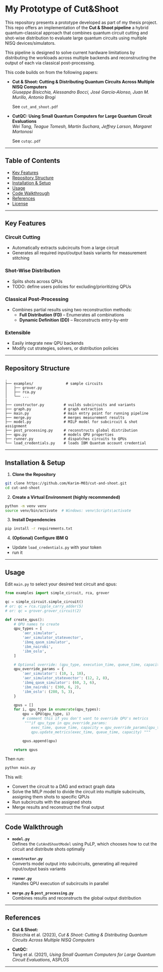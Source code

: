 # My Prototype of Cut&Shoot

This repository presents a prototype developed as part of my thesis project. This repo offers an implementation of the **Cut & Shoot pipeline** a hybrid quantum-classical approach that combines quantum circuit cutting and shot-wise distribution to evaluate large quantum circuits using multiple NISQ devices/simulators.

  This pipeline is designed to solve current hardware limitations by distributing the workloads across multiple backends and reconstructing the output of each via classical post-processing.

This code builds on from the following papers:

- **Cut & Shoot: Cutting & Distributing Quantum Circuits Across Multiple NISQ Computers**  
  *Giuseppe Bisicchia, Alessandro Bocci, José García-Alonso, Juan M. Murillo, Antonio Brogi*

  See `cut_and_shoot.pdf`

- **CutQC: Using Small Quantum Computers for Large Quantum Circuit Evaluations**  
  *Wei Tang, Teague Tomesh, Martin Suchara, Jeffrey Larson, Margaret Martonosi*

  See `cutqc.pdf`

---

## Table of Contents

- [Key Features](#key-features)  
- [Repository Structure](#repository-structure)  
- [Installation & Setup](#installation--setup)  
- [Usage](#usage)  
- [Code Walkthrough](#code-walkthrough)  
- [References](#references)  
- [License](#license)

---

## Key Features

### Circuit Cutting
- Automatically extracts subcircuits from a large circuit
- Generates all required input/output basis variants for measurement stitching

### Shot-Wise Distribution
- Splits shots across QPUs
- TODO: define users policies for excluding/prioritizing QPUs

### Classical Post-Processing
- Combines partial results using two reconstruction methods:
  - **Full Distribution (FD)** – Enumerates all combinations
  - **Dynamic Definition (DD)** – Reconstructs entry-by-entr

### Extensible
- Easily integrate new QPU backends
- Modify cut strategies, solvers, or distribution policies

---

## Repository Structure

```
.
├── examples/               # sample circuits
│   ├── grover.py
│   ├── rca.py
│   └── ...
|    
├── constructor.py         # vuilds subcircuits and variants
├── graph.py               # graph extraction
├── main.py                # main entry point for running pipeline
├── merge.py               # merges measurement results
├── model.py               # MILP model for subcircuit & shot assignment
├── post_processing.py     # reconstructs global distribution
├── qpu.py                 # models QPU properties
├── runner.py              # dispatches circuits to QPUs
└── load_credentials.py    # loads IBM Quantum account credential
```

---

## Installation & Setup

1. **Clone the Repository**
```bash
git clone https://github.com/Karim-M03/cut-and-shoot.git
cd cut-and-shoot
```

2. **Create a Virtual Environment (highly recommended)**
```bash
python -m venv venv
source venv/bin/activate  # Windows: venv\Scripts\activate
```

3. **Install Dependencies**
```bash
pip install -r requirements.txt
```

4. **(Optional) Configure IBM Q**
- Update `load_credentials.py` with your token
- run it
---

## Usage

Edit `main.py` to select your desired test circuit and qpus:

```python
from examples import simple_circuit, rca, grover

qc = simple_circuit.simple_circuit()
# or: qc = rca.ripple_carry_adder(5)
# or: qc = grover.grover_circuit(2)
```

```python
def create_qpus():
    # QPU names to create
    qpu_types = [
        'aer_simulator',
        'aer_simulator_statevector',
        'ibmq_qasm_simulator',
        'ibm_nairobi',
        'ibm_oslo',
    ]

    # Optional override: (qpu_type, execution_time, queue_time, capacity)
    qpu_override_params = {
        'aer_simulator': (10, 1, 10),
        'aer_simulator_statevector': (12, 2, 8),
        'ibmq_qasm_simulator': (60, 3, 6),
        'ibm_nairobi': (300, 6, 2),
        'ibm_oslo': (280, 5, 3),
    }

    qpus = []
    for i, qpu_type in enumerate(qpu_types):
        qpu = QPU(qpu_type, i)
        # comment this if you don't want to override QPU's metrics
         """if qpu_type in qpu_override_params:
            exec_time, queue_time, capacity = qpu_override_params[qpu_type]
            qpu.update_metrics(exec_time, queue_time, capacity) """

        qpus.append(qpu)

    return qpus
```

Then run:

```bash
python main.py
```

This will:
- Convert the circuit to a DAG and extract graph data
- Solve the MILP model to divide the circuit into multiple subcircuits, assigning them shots to specific QPUs
- Run subcircuits with the assigned shots
- Merge results and reconstruct the final output

---

## Code Walkthrough

- **`model.py`**  
  Defines the `CutAndShootModel` using PuLP, which chooses how to cut the circuit and distribute shots optimally

- **`constructor.py`**  
  Converts model output into subcircuits, generating all required input/output basis variants

- **`runner.py`**  
  Handles QPU execution of subcircuits in parallel

- **`merge.py` & `post_processing.py`**  
  Combines results and reconstructs the global output distribution

---

## References

- **Cut & Shoot:**  
  Bisicchia et al. (2023), *Cut & Shoot: Cutting & Distributing Quantum Circuits Across Multiple NISQ Computers*

- **CutQC:**  
  Tang et al. (2021), *Using Small Quantum Computers for Large Quantum Circuit Evaluations*, ASPLOS

---